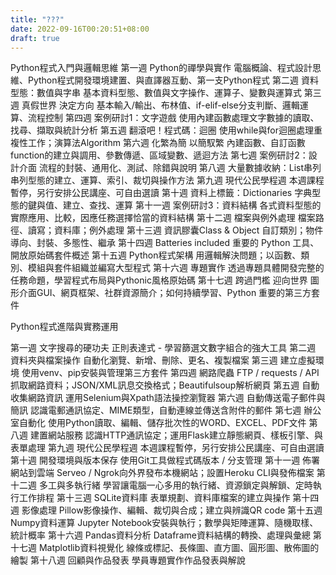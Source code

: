```yaml
---
title: "???"
date: 2022-09-16T00:20:51+08:00
draft: true
---
```


Python程式入門與邏輯思維	
第一週	Python的禪學與實作
電腦概論、程式設計思維、Python程式開發環境建置、與直譯器互動、第一支Python程式
第二週	資料型態：數值與字串
基本資料型態、數值與文字操作、運算子、變數與運算式
第三週	真假世界 決定方向
基本輸入/輸出、布林值、if-elif-else分支判斷、邏輯運算、流程控制
第四週	案例研討1：文字遊戲
使用內建函數處理文字數據的讀取、找尋、擷取與統計分析
第五週	翻滾吧！程式碼：迴圈
使用while與for迴圈處理重複性工作；演算法Algorithm
第六週	化繁為簡 以簡馭繁
內建函數、自訂函數function的建立與調用、參數傳遞、區域變數、遞迴方法
第七週	案例研討2：設計介面
流程的封裝、通用化、測試、除錯與說明
第八週	大量數據收納：List串列
串列型態的建立、運算、索引、裁切與操作方法
第九週	現代公民學程週
本週課程暫停，另行安排公民講座、可自由選讀
第十週	資料上標籤：Dictionaries
字典型態的鍵與值、建立、查找、運算
第十一週	案例研討3：資料結構
各式資料型態的實際應用、比較，因應任務選擇恰當的資料結構
第十二週	檔案與例外處理
檔案路徑、讀寫；資料庫；例外處理
第十三週	資訊膠囊Class & Object
自訂類別；物件導向、封裝、多態性、繼承
第十四週	Batteries included
重要的 Python 工具、開放原始碼套件概述
第十五週	Python程式架構
用邏輯解決問題；以函數、類別、模組與套件組織並編寫大型程式
第十六週	專題實作
透過專題具體開發完整的任務命題，學習程式布局與Pythonic風格原始碼
第十七週	跨過門檻 迎向世界
圖形介面GUI、網頁框架、社群資源簡介；如何持續學習、Python 重要的第三方套件


Python程式進階與實務運用	

第一週	文字搜尋的硬功夫
正則表達式 - 學習篩選文數字組合的強大工具
第二週	資料夾與檔案操作
自動化瀏覽、新增、刪除、更名、複製檔案
第三週	建立虛擬環境
使用venv、pip安裝與管理第三方套件
第四週	網路爬蟲
FTP / requests / API抓取網路資料；JSON/XML訊息交換格式；Beautifulsoup解析網頁
第五週	自動收集網路資訊
運用Selenium與Xpath語法操控瀏覽器
第六週	自動傳送電子郵件與簡訊
認識電郵通訊協定、MIME類型，自動連線並傳送含附件的郵件
第七週	辦公室自動化
使用Python讀取、編輯、儲存批次性的WORD、EXCEL、PDF文件
第八週	建置網站服務
認識HTTP通訊協定；運用Flask建立靜態網頁、樣板引擎、與表單處理
第九週	現代公民學程週
本週課程暫停，另行安排公民講座、可自由選讀
第十週	開發環境與版本保存
使用Git工具做程式碼版本 / 分支管理
第十一週	佈署網站到雲端
Serveo / Ngrok向外界發布本機網站；設置Heroku CLI與發佈檔案
第十二週	多工與多執行緒
學習讓電腦一心多用的執行緒、資源鎖定與解鎖、定時執行工作排程
第十三週	SQLite資料庫
表單規劃、資料庫檔案的建立與操作
第十四週	影像處理
Pillow影像操作、編輯、裁切與合成；建立與辨識QR code
第十五週	Numpy資料運算
Jupyter Notebook安裝與執行；數學與矩陣運算、隨機取樣、統計概率
第十六週	Pandas資料分析
Dataframe資料結構的轉換、處理與彙總
第十七週	Matplotlib資料視覺化
線條或標記、長條圖、直方圖、圓形圖、散佈圖的繪製
第十八週	回顧與作品發表
學員專題實作作品發表與解說